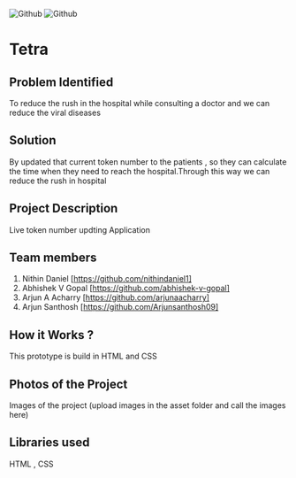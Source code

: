![Github](https://github.com/CONQUEROR-Tetra/submition/tree/main/assets/tetra1.png)
![Github](https://github.com/CONQUEROR-Tetra/submition/tree/main/assets/tetra2.png)


# Tetra 

## Problem Identified 
To reduce the rush in the hospital while consulting a doctor and we can reduce the viral diseases
<br>

## Solution
By updated that current token number to the patients , so they can calculate the time when they need to reach the hospital.Through this way we can reduce the rush in hospital 
<br>

## Project Description 
Live token number updting Application
<br>

## Team members

1. Nithin Daniel [https://github.com/nithindaniel1]
2. Abhishek V Gopal [https://github.com/abhishek-v-gopal]
3. Arjun A Acharry [https://github.com/arjunaacharry]
4. Arjun Santhosh [https://github.com/Arjunsanthosh09]


<!-- ## Link to product walkthrough
<a href="https://www.youtube.com/watch?v=cbzObD3_JeA" target="_blank" ><img src="https://github.com/Noel6161131110/OpenAI_Saturday_Hack_Night/blob/main/Youtube_logo_PNG7.png" width="300" height="150" ></a> -->
## How it Works ?
This prototype is build in HTML and CSS

## Photos of the Project
Images of the project (upload images in the asset folder and call the images here)

## Libraries used
HTML , CSS

